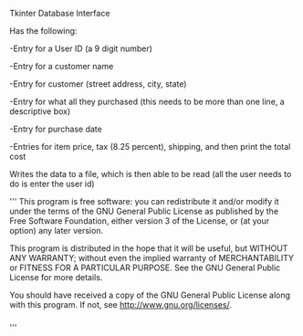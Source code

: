 Tkinter Database Interface

Has the following:

-Entry for a User ID (a 9 digit number)

-Entry for a customer name

-Entry for customer (street address, city, state)

-Entry for what all they purchased (this needs to be more than one line, a descriptive box)

-Entry for purchase date

-Entries for item price, tax (8.25 percent), shipping, and then print the total cost

Writes the data to a file, which is then able to be read (all the user needs to do is enter the user id)

'''
This program is free software: you can redistribute it and/or modify
it under the terms of the GNU General Public License as published by
the Free Software Foundation, either version 3 of the License, or
(at your option) any later version.

This program is distributed in the hope that it will be useful,
but WITHOUT ANY WARRANTY; without even the implied warranty of
MERCHANTABILITY or FITNESS FOR A PARTICULAR PURPOSE. See the
GNU General Public License for more details.

You should have received a copy of the GNU General Public License
along with this program. If not, see <http://www.gnu.org/licenses/>.
#####
'''
